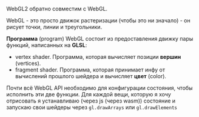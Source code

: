 WebGL2 обратно совместим с WebGL.

WebGL - это просто движок растеризации (чтобы это ни значало) - он рисует точки, линии и треугольники.

**Программа** (program) WebGL состоит из предоставления движку пары функций, написанных на **GLSL**:
- vertex shader. Программа, которая вычисляет позиции **вершин** (vertices).
- fragment shader. Программа, которая принимает инфу от вычислений прошлого шейдера и вычисляет **цвет** (color).

Почти всё WebGL API необходимо для конфигурации состояния, чтобы исполнить эти две функции. Для каждой вещи, которую я хочу отрисовать я устанавливаю (через js (через wasm)) состояние и запускаю свои шейдеры через `gl.drawArrays` или `gl.drawElements`
